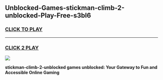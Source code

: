 
## Unblocked-Games-stickman-climb-2-unblocked-Play-Free-s3bl6
<h3>
<a href="https://premium76.site?title=stickman-climb-2-unblocked&ref=23A">CLICK TO PLAY</a></h3>
<hr>

<h3>
<a href="https://premium76.site?title=stickman-climb-2-unblocked&ref=23A">CLICK 2 PLAY</a>
  
</h3>

<a href="https://premium76.site?title=stickman-climb-2-unblocked&ref=23A"><img src="https://clearcache.store/games.png"></a>


**stickman-climb-2-unblocked games unblocked: Your Gateway to Fun and Accessible Online Gaming**
